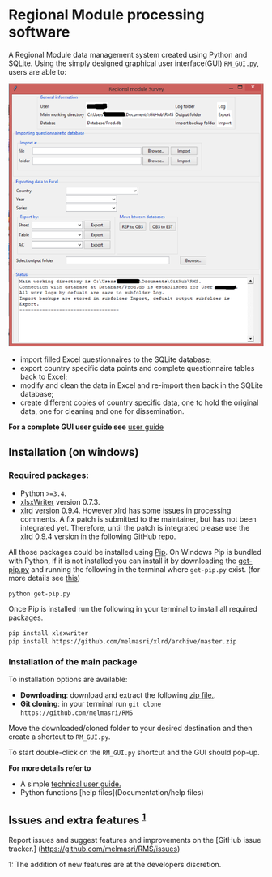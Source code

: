 
<link rel='stylesheet' href='markdown.css'/>

# Regional Module processing software
A Regional Module data management system created using Python and SQLite. Using the simply designed graphical user interface(GUI) `RM_GUI.py`, users are able to:


![](Documentation/img/RM_GUI.png "Regional model user interface")

* import filled Excel questionnaires to the SQLite database;
* export country specific data points and complete questionnaire tables back to Excel;
* modify and clean the data in Excel and re-import then back in the SQLite database;
* create different copies of country specific data, one to hold the original data, one for cleaning and one for dissemination.

**For a complete GUI user guide see** [user guide](Documentation/User_guide.html)


## Installation (on windows)
### Required packages:

* Python `>=3.4`. 
* [xlsxWriter](https://xlsxwriter.readthedocs.org/) version 0.7.3.
* [xlrd](https://pypi.python.org/pypi/xlrd) version 0.9.4. However
  xlrd has some issues in processing comments. A fix patch is submitted to the maintainer, but has not been integrated yet. Therefore, until the patch is integrated please use the xlrd 0.9.4 version in the following GitHub [repo](https://github.com/melmasri/xlrd).

All those packages could be installed using
[Pip](https://pypi.python.org/pypi/pip). On Windows Pip is bundled
with Python, if it is not installed you can install it by downloading the [get-pip.py](get-pip.py) and running the following in the terminal where `get-pip.py` exist. (for more details see [this](https://pip.pypa.io/en/stable/installing.html#install-pip))

```
python get-pip.py
```
Once Pip is installed run the following in your terminal to install all required packages.

```
pip install xlsxwriter
pip install https://github.com/melmasri/xlrd/archive/master.zip
```

### Installation of the main package
To installation options are available:

* **Downloading**: download and extract the following [zip file.](https://github.com/melmasri/RMS/archive/master.zip).
* **Git cloning**: in your terminal run `git clone https://github.com/melmasri/RMS`

Move the downloaded/cloned folder to your desired destination and then create a shortcut to `RM_GUI.py`.

To start double-click on the `RM_GUI.py` shortcut and the GUI should pop-up.

**For more details refer to**

* A simple [technical user guide.](Documentation/User_guide-technical.html)
* Python functions [help files](Documentation/help files)

## Issues and extra features <sup>[1](#myfootnote1)</sup>
Report issues and suggest features and improvements on the [GitHub issue tracker.]
(https://github.com/melmasri/RMS/issues)


<a name="myfootnote1">1</a>: The addition of new features are at the developers discretion.




